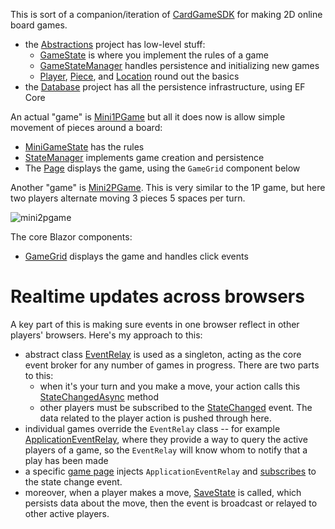 This is sort of a companion/iteration of [CardGameSDK](https://github.com/adamfoneil/CardGameSDK) for making 2D online board games.
- the [Abstractions](https://github.com/adamfoneil/BoardGameSDK/tree/master/Abstractions) project has low-level stuff:
  - [GameState](https://github.com/adamfoneil/BoardGameSDK/blob/master/Abstractions/GameState.cs) is where you implement the rules of a game
  - [GameStateManager](https://github.com/adamfoneil/BoardGameSDK/blob/master/Abstractions/GameStateManager.cs) handles persistence and initializing new games
  - [Player](https://github.com/adamfoneil/BoardGameSDK/blob/master/Abstractions/Player.cs), [Piece](https://github.com/adamfoneil/BoardGameSDK/blob/master/Abstractions/Piece.cs), and [Location](https://github.com/adamfoneil/BoardGameSDK/blob/master/Abstractions/Location.cs) round out the basics
- the [Database](https://github.com/adamfoneil/BoardGameSDK/tree/master/Database) project has all the persistence infrastructure, using EF Core

An actual "game" is [Mini1PGame](https://github.com/adamfoneil/BoardGameSDK/tree/master/BlazorApp/Components/Games/Mini1PGame) but all it does now is allow simple movement of pieces around a board:
- [MiniGameState](https://github.com/adamfoneil/BoardGameSDK/blob/master/BlazorApp/Components/Games/Mini1PGame/MiniGameState.cs) has the rules
- [StateManager](https://github.com/adamfoneil/BoardGameSDK/blob/master/BlazorApp/Components/Games/Mini1PGame/StateManager.cs) implements game creation and persistence
- The [Page](https://github.com/adamfoneil/BoardGameSDK/blob/master/BlazorApp/Components/Games/Mini1PGame/Page.razor) displays the game, using the `GameGrid` component below

Another "game" is [Mini2PGame](https://github.com/adamfoneil/BoardGameSDK/tree/master/BlazorApp/Components/Games/Mini2PGame). This is very similar to the 1P game, but here two players alternate moving 3 pieces 5 spaces per turn.

![mini2pgame](https://github.com/user-attachments/assets/790f5309-02bf-403c-bb3c-a4c8a98bb344)

The core Blazor components:
- [GameGrid](https://github.com/adamfoneil/BoardGameSDK/blob/master/BlazorApp/Components/GameGrid.razor) displays the game and handles click events

# Realtime updates across browsers
A key part of this is making sure events in one browser reflect in other players' browsers. Here's my approach to this:
- abstract class [EventRelay](https://github.com/adamfoneil/BoardGameSDK/blob/master/Abstractions/EventRelay.cs) is used as a singleton, acting as the core event broker for any number of games in progress. There are two parts to this:
  - when it's your turn and you make a move, your action calls this [StateChangedAsync](https://github.com/adamfoneil/BoardGameSDK/blob/master/Abstractions/EventRelay.cs#L27) method
  - other players must be subscribed to the [StateChanged](https://github.com/adamfoneil/BoardGameSDK/blob/master/Abstractions/EventRelay.cs#L22) event. The data related to the player action is pushed through here.
- individual games override the `EventRelay` class -- for example [ApplicationEventRelay](https://github.com/adamfoneil/BoardGameSDK/blob/master/BlazorApp/ApplicationEventRelay.cs), where they provide a way to query the active players of a game, so the `EventRelay` will know whom to notify that a play has been made
- a specific [game page](https://github.com/adamfoneil/BoardGameSDK/blob/master/BlazorApp/Components/Games/Mini2PGame/Page.razor#L6) injects `ApplicationEventRelay` and [subscribes](https://github.com/adamfoneil/BoardGameSDK/blob/master/BlazorApp/Components/Games/Mini2PGame/Page.razor#L50) to the state change event.
- moreover, when a player makes a move, [SaveState](https://github.com/adamfoneil/BoardGameSDK/blob/master/BlazorApp/Components/Games/Mini2PGame/Page.razor#L75) is called, which persists data about the move, then the event is broadcast or relayed to other active players.
